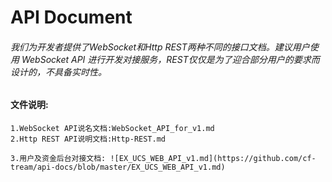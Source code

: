 # API Document


###### 我们为开发者提供了WebSocket和Http REST两种不同的接口文档。建议用户使用 WebSocket API 进行开发对接服务，REST仅仅是为了迎合部分用户的要求而设计的，不具备实时性。

#### 文件说明:
    1.WebSocket API说名文档:WebSocket_API_for_v1.md
    2.Http REST API说明文档:Http-REST.md
    
    3.用户及资金后台对接文档: ![EX_UCS_WEB_API_v1.md](https://github.com/cf-tream/api-docs/blob/master/EX_UCS_WEB_API_v1.md)
